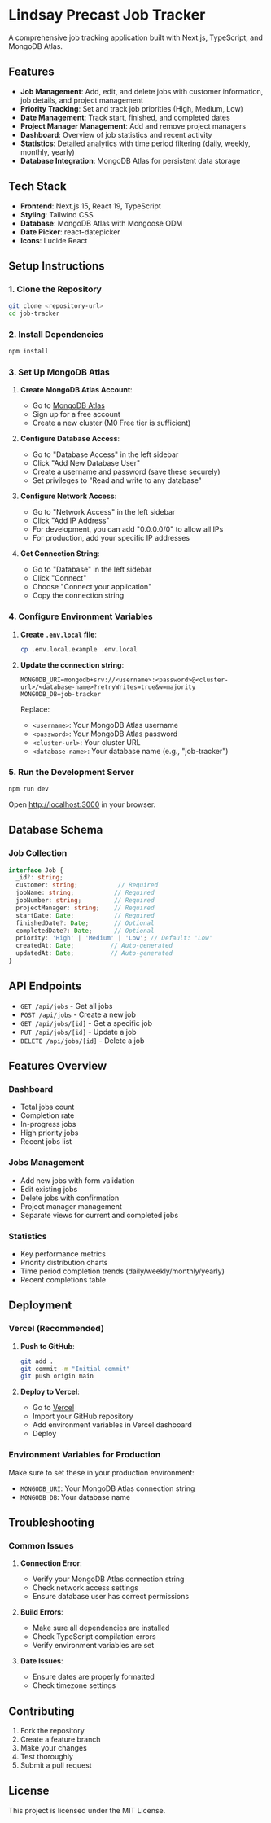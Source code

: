 # Lindsay Precast Job Tracker

A comprehensive job tracking application built with Next.js, TypeScript, and MongoDB Atlas.

## Features

- **Job Management**: Add, edit, and delete jobs with customer information, job details, and project management
- **Priority Tracking**: Set and track job priorities (High, Medium, Low)
- **Date Management**: Track start, finished, and completed dates
- **Project Manager Management**: Add and remove project managers
- **Dashboard**: Overview of job statistics and recent activity
- **Statistics**: Detailed analytics with time period filtering (daily, weekly, monthly, yearly)
- **Database Integration**: MongoDB Atlas for persistent data storage

## Tech Stack

- **Frontend**: Next.js 15, React 19, TypeScript
- **Styling**: Tailwind CSS
- **Database**: MongoDB Atlas with Mongoose ODM
- **Date Picker**: react-datepicker
- **Icons**: Lucide React

## Setup Instructions

### 1. Clone the Repository

```bash
git clone <repository-url>
cd job-tracker
```

### 2. Install Dependencies

```bash
npm install
```

### 3. Set Up MongoDB Atlas

1. **Create MongoDB Atlas Account**:
   - Go to [MongoDB Atlas](https://www.mongodb.com/atlas)
   - Sign up for a free account
   - Create a new cluster (M0 Free tier is sufficient)

2. **Configure Database Access**:
   - Go to "Database Access" in the left sidebar
   - Click "Add New Database User"
   - Create a username and password (save these securely)
   - Set privileges to "Read and write to any database"

3. **Configure Network Access**:
   - Go to "Network Access" in the left sidebar
   - Click "Add IP Address"
   - For development, you can add "0.0.0.0/0" to allow all IPs
   - For production, add your specific IP addresses

4. **Get Connection String**:
   - Go to "Database" in the left sidebar
   - Click "Connect"
   - Choose "Connect your application"
   - Copy the connection string

### 4. Configure Environment Variables

1. **Create `.env.local` file**:
   ```bash
   cp .env.local.example .env.local
   ```

2. **Update the connection string**:
   ```env
   MONGODB_URI=mongodb+srv://<username>:<password>@<cluster-url>/<database-name>?retryWrites=true&w=majority
   MONGODB_DB=job-tracker
   ```

   Replace:
   - `<username>`: Your MongoDB Atlas username
   - `<password>`: Your MongoDB Atlas password
   - `<cluster-url>`: Your cluster URL
   - `<database-name>`: Your database name (e.g., "job-tracker")

### 5. Run the Development Server

```bash
npm run dev
```

Open [http://localhost:3000](http://localhost:3000) in your browser.

## Database Schema

### Job Collection

```typescript
interface Job {
  _id?: string;
  customer: string;           // Required
  jobName: string;           // Required
  jobNumber: string;         // Required
  projectManager: string;    // Required
  startDate: Date;           // Required
  finishedDate?: Date;       // Optional
  completedDate?: Date;      // Optional
  priority: 'High' | 'Medium' | 'Low'; // Default: 'Low'
  createdAt: Date;          // Auto-generated
  updatedAt: Date;          // Auto-generated
}
```

## API Endpoints

- `GET /api/jobs` - Get all jobs
- `POST /api/jobs` - Create a new job
- `GET /api/jobs/[id]` - Get a specific job
- `PUT /api/jobs/[id]` - Update a job
- `DELETE /api/jobs/[id]` - Delete a job

## Features Overview

### Dashboard
- Total jobs count
- Completion rate
- In-progress jobs
- High priority jobs
- Recent jobs list

### Jobs Management
- Add new jobs with form validation
- Edit existing jobs
- Delete jobs with confirmation
- Project manager management
- Separate views for current and completed jobs

### Statistics
- Key performance metrics
- Priority distribution charts
- Time period completion trends (daily/weekly/monthly/yearly)
- Recent completions table

## Deployment

### Vercel (Recommended)

1. **Push to GitHub**:
   ```bash
   git add .
   git commit -m "Initial commit"
   git push origin main
   ```

2. **Deploy to Vercel**:
   - Go to [Vercel](https://vercel.com)
   - Import your GitHub repository
   - Add environment variables in Vercel dashboard
   - Deploy

### Environment Variables for Production

Make sure to set these in your production environment:
- `MONGODB_URI`: Your MongoDB Atlas connection string
- `MONGODB_DB`: Your database name

## Troubleshooting

### Common Issues

1. **Connection Error**: 
   - Verify your MongoDB Atlas connection string
   - Check network access settings
   - Ensure database user has correct permissions

2. **Build Errors**:
   - Make sure all dependencies are installed
   - Check TypeScript compilation errors
   - Verify environment variables are set

3. **Date Issues**:
   - Ensure dates are properly formatted
   - Check timezone settings

## Contributing

1. Fork the repository
2. Create a feature branch
3. Make your changes
4. Test thoroughly
5. Submit a pull request

## License

This project is licensed under the MIT License.
